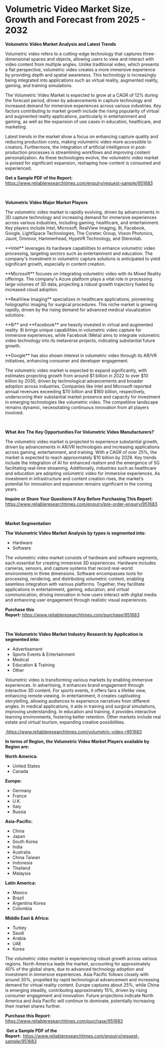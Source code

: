 <p><h1>Volumetric Video Market Size, Growth and Forecast from 2025 - 2032</h1></p><p><strong>Volumetric Video Market Analysis and Latest Trends</strong></p>
<p><p>Volumetric video refers to a cutting-edge technology that captures three-dimensional spaces and objects, allowing users to view and interact with video content from multiple angles. Unlike traditional video, which presents a flat perspective, volumetric video creates a more immersive experience by providing depth and spatial awareness. This technology is increasingly being integrated into applications such as virtual reality, augmented reality, gaming, and training simulations.</p><p>The Volumetric Video Market is expected to grow at a CAGR of 12% during the forecast period, driven by advancements in capture technology and increased demand for immersive experiences across various industries. Key factors contributing to market growth include the rising popularity of virtual and augmented reality applications, particularly in entertainment and gaming, as well as the expansion of use cases in education, healthcare, and marketing. </p><p>Latest trends in the market show a focus on enhancing capture quality and reducing production costs, making volumetric video more accessible to creators. Furthermore, the integration of artificial intelligence in post-production processes is streamlining workflows and improving content personalization. As these technologies evolve, the volumetric video market is poised for significant expansion, reshaping how content is consumed and experienced.</p></p>
<p><strong>Get a Sample PDF of the Report:&nbsp;</strong> <a href="https://www.reliableresearchtimes.com/enquiry/request-sample/951683?utm_campaign=3347&utm_medium=2&utm_source=Github&utm_content=ia&utm_term=17042025&utm_id=volumetric-video">https://www.reliableresearchtimes.com/enquiry/request-sample/951683</a></p>
<p>&nbsp;</p>
<p><strong>Volumetric Video Major Market Players</strong></p>
<p><p>The volumetric video market is rapidly evolving, driven by advancements in 3D capture technology and increasing demand for immersive experiences across various industries, including gaming, healthcare, and entertainment. Key players include Intel, Microsoft, RealView Imaging, 8i, Facebook, Google, LightSpace Technologies, The Coretec Group, Voxon Photonics, Jaunt, Omnivor, Hammerhead, HypeVR Technology, and Stereolab.</p><p>**Intel** leverages its hardware capabilities to enhance volumetric video processing, targeting sectors such as entertainment and education. The company's investment in volumetric capture solutions is anticipated to yield significant growth, especially in content creation.</p><p>**Microsoft** focuses on integrating volumetric video with its Mixed Reality offerings. The company's Azure platform plays a vital role in processing large volumes of 3D data, projecting a robust growth trajectory fueled by increased cloud adoption.</p><p>**RealView Imaging** specializes in healthcare applications, pioneering holographic imaging for surgical procedures. This niche market is growing rapidly, driven by the rising demand for advanced medical visualization solutions.</p><p>**8i** and **Facebook** are heavily invested in virtual and augmented reality. 8i brings unique capabilities in volumetric video capture for immersive experiences, while Facebook (Meta) aims to integrate volumetric video technology into its metaverse projects, indicating substantial future growth.</p><p>**Google** has also shown interest in volumetric video through its AR/VR initiatives, enhancing consumer and developer engagement.</p><p>The volumetric video market is expected to expand significantly, with estimates projecting growth from around $1 billion in 2022 to over $10 billion by 2030, driven by technological advancements and broader adoption across industries. Companies like Intel and Microsoft reported annual revenues exceeding $70 billion and $160 billion, respectively, underscoring their substantial market presence and capacity for investment in emerging technologies like volumetric video. The competitive landscape remains dynamic, necessitating continuous innovation from all players involved.</p></p>
<p>&nbsp;</p>
<p><strong>What Are The Key Opportunities For Volumetric Video Manufacturers?</strong></p>
<p><p>The volumetric video market is projected to experience substantial growth, driven by advancements in AR/VR technologies and increasing applications across gaming, entertainment, and training. With a CAGR of over 25%, the market is expected to reach approximately $10 billion by 2028. Key trends include the integration of AI for enhanced realism and the emergence of 5G facilitating real-time streaming. Additionally, industries such as healthcare and education are adopting volumetric video for immersive experiences. As investment in infrastructure and content creation rises, the market’s potential for innovation and expansion remains significant in the coming years.</p></p>
<p><strong>Inquire or Share Your Questions If Any Before Purchasing This Report:</strong> <a href="https://www.reliableresearchtimes.com/enquiry/pre-order-enquiry/951683?utm_campaign=3347&utm_medium=2&utm_source=Github&utm_content=ia&utm_term=17042025&utm_id=volumetric-video">https://www.reliableresearchtimes.com/enquiry/pre-order-enquiry/951683</a></p>
<p>&nbsp;</p>
<p><strong>Market Segmentation</strong></p>
<p><strong>The Volumetric Video Market Analysis by types is segmented into:</strong></p>
<p><ul><li>Hardware</li><li>Software</li></ul></p>
<p><p>The volumetric video market consists of hardware and software segments, each essential for creating immersive 3D experiences. Hardware includes cameras, sensors, and capture systems that record real-world environments in three dimensions. Software encompasses tools for processing, rendering, and distributing volumetric content, enabling seamless integration with various platforms. Together, they facilitate applications in entertainment, gaming, education, and virtual communication, driving innovation in how users interact with digital media and enhancing user engagement through realistic visual experiences.</p></p>
<p><strong>Purchase this Report:&nbsp;</strong><a href="https://www.reliableresearchtimes.com/purchase/951683?utm_campaign=3347&utm_medium=2&utm_source=Github&utm_content=ia&utm_term=17042025&utm_id=volumetric-video">https://www.reliableresearchtimes.com/purchase/951683</a></p>
<p>&nbsp;</p>
<p><strong>The Volumetric Video Market Industry Research by Application is segmented into:</strong></p>
<p><ul><li>Advertisement</li><li>Sports Events & Entertainment</li><li>Medical</li><li>Education & Training</li><li>Other</li></ul></p>
<p><p>Volumetric video is transforming various markets by enabling immersive experiences. In advertising, it enhances brand engagement through interactive 3D content. For sports events, it offers fans a lifelike view, enhancing remote viewing. In entertainment, it creates captivating storytelling, allowing audiences to experience narratives from different angles. In medical applications, it aids in training and surgical simulations, improving understanding. In education and training, it provides interactive learning environments, fostering better retention. Other markets include real estate and virtual tourism, expanding creative possibilities.</p></p>
<p><a href="https://www.reliableresearchtimes.com/volumetric-video-r951683?utm_campaign=3347&utm_medium=2&utm_source=Github&utm_content=ia&utm_term=17042025&utm_id=volumetric-video">&nbsp;https://www.reliableresearchtimes.com/volumetric-video-r951683</a></p>
<p><strong>In terms of Region, the Volumetric Video Market Players available by Region are:</strong></p>
<p>
    <p> <strong> North America: </strong>
        <ul>
            <li>United States</li>
            <li>Canada</li>
        </ul>
        </p> 
    <p> <strong> Europe: </strong>
        <ul>
            <li>Germany</li>
            <li>France</li>
            <li>U.K.</li>
            <li>Italy</li>
            <li>Russia</li>
        </ul>
        </p> 
    <p> <strong> Asia-Pacific: </strong>
        <ul>
            <li>China</li>
            <li>Japan</li>
            <li>South Korea</li>
            <li>India</li>
            <li>Australia</li>
            <li>China Taiwan</li>
            <li>Indonesia</li>
            <li>Thailand</li>
            <li>Malaysia</li>
        </ul>
        </p> 
    <p> <strong> Latin America: </strong>
        <ul>
            <li>Mexico</li>
            <li>Brazil</li>
            <li>Argentina Korea</li>
            <li>Colombia</li>
        </ul>
        </p> 
    <p> <strong> Middle East & Africa: </strong>
        <ul>
            <li>Turkey</li>
            <li>Saudi</li>
            <li>Arabia</li>
            <li>UAE</li>
            <li>Korea</li>
        </ul>
    </p>
    </p>
<p><p>The volumetric video market is experiencing robust growth across various regions. North America leads the market, accounting for approximately 40% of the global share, due to advanced technology adoption and investment in immersive experiences. Asia Pacific follows closely with around 30%, propelled by rapid technological advancement and increasing demand for virtual reality content. Europe captures about 25%, while China is emerging steadily, contributing approximately 15%, driven by rising consumer engagement and innovation. Future projections indicate North America and Asia Pacific will continue to dominate, potentially increasing their market shares further.</p></p>
<p><strong>Purchase this Report: </strong><a href="https://www.reliableresearchtimes.com/purchase/951683?utm_campaign=3347&utm_medium=2&utm_source=Github&utm_content=ia&utm_term=17042025&utm_id=volumetric-video">https://www.reliableresearchtimes.com/purchase/951683</a></p>
<p>&nbsp;<strong>Get a Sample PDF of the Report:&nbsp;&nbsp;</strong><a href="https://www.reliableresearchtimes.com/enquiry/request-sample/951683?utm_campaign=3347&utm_medium=2&utm_source=Github&utm_content=ia&utm_term=17042025&utm_id=volumetric-video">https://www.reliableresearchtimes.com/enquiry/request-sample/951683</a></p>
<p><strong></strong></p>
<p><p></p><p></p><p></p></p>